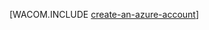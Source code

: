 <properties linkid="develop-mobile-tutorials-create-a-windows-azure-account" pageTitle="Criar uma conta do Azure | Mobile Dev Center" metaKeywords="" description="Criar uma conta do Azure" metaCanonical="http://www.windowsazure.com/pt-br/develop/net/tutorials/create-a-windows-azure-account" services="" documentationCenter="Mobile" title="Criar uma conta e habilitar os recursos de visualização" authors="glenga" solutions="" manager="" editor="mollybos" />

[WACOM.INCLUDE [create-an-azure-account](../includes/create-an-azure-account.md)]

